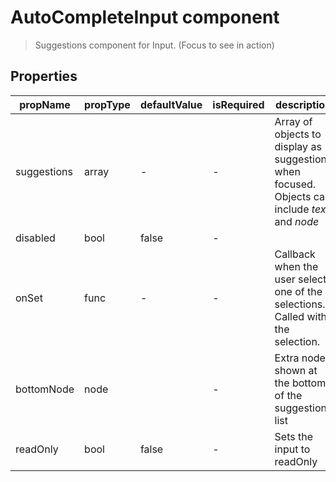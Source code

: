 # AutoCompleteInput component

> Suggestions component for Input. (Focus to see in action)

## Properties

| propName | propType | defaultValue | isRequired | description |
|----------|----------|--------------|------------|-------------|
| suggestions | array | - | - | Array of objects to display as suggestions when focused. Objects can include *text* and *node* |
| disabled | bool | false | - | |
| onSet | func | - | - | Callback when the user selects one of the selections. Called with the selection. |
| bottomNode | node | | - | Extra node shown at the bottom of the suggestions list |
| readOnly | bool | false | - | Sets the input to readOnly |
